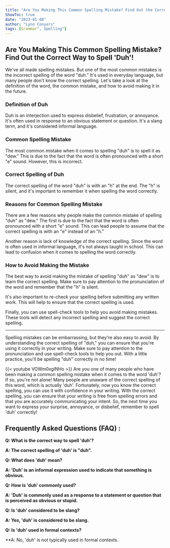 ```yaml
---
title: "Are You Making This Common Spelling Mistake? Find Out the Correct Way to Spell 'Duh'!"
ShowToc: true 
date: "2023-01-08"
author: "Lynn Conyers" 
tags: [Grammar", Spelling"]
---
```

## Are You Making This Common Spelling Mistake? Find Out the Correct Way to Spell 'Duh'!

We've all made spelling mistakes. But one of the most common mistakes is the incorrect spelling of the word "duh." It's used in everyday language, but many people don't know the correct spelling. Let's take a look at the definition of the word, the common mistake, and how to avoid making it in the future.

### Definition of Duh

Duh is an interjection used to express disbelief, frustration, or annoyance. It's often used in response to an obvious statement or question. It's a slang term, and it's considered informal language.

### Common Spelling Mistake

The most common mistake when it comes to spelling "duh" is to spell it as "dew." This is due to the fact that the word is often pronounced with a short "e" sound. However, this is incorrect.

### Correct Spelling of Duh

The correct spelling of the word "duh" is with an "h" at the end. The "h" is silent, and it's important to remember it when spelling the word correctly.

### Reasons for Common Spelling Mistake

There are a few reasons why people make the common mistake of spelling "duh" as "dew." The first is due to the fact that the word is often pronounced with a short "e" sound. This can lead people to assume that the correct spelling is with an "e" instead of an "h."

Another reason is lack of knowledge of the correct spelling. Since the word is often used in informal language, it's not always taught in school. This can lead to confusion when it comes to spelling the word correctly.

### How to Avoid Making the Mistake

The best way to avoid making the mistake of spelling "duh" as "dew" is to learn the correct spelling. Make sure to pay attention to the pronunciation of the word and remember that the "h" is silent.

It's also important to re-check your spelling before submitting any written work. This will help to ensure that the correct spelling is used.

Finally, you can use spell-check tools to help you avoid making mistakes. These tools will detect any incorrect spelling and suggest the correct spelling.

---

Spelling mistakes can be embarrassing, but they're also easy to avoid. By understanding the correct spelling of "duh," you can ensure that you're using it correctly in your writing. Make sure to pay attention to the pronunciation and use spell-check tools to help you out. With a little practice, you'll be spelling "duh" correctly in no time!

{{< youtube VOWm0xgINHo >}} 
Are you one of many people who have been making a common spelling mistake when it comes to the word 'duh'? If so, you're not alone! Many people are unaware of the correct spelling of this word, which is actually 'duh'. Fortunately, now you know the correct spelling, you can use it with confidence in your writing. With the correct spelling, you can ensure that your writing is free from spelling errors and that you are accurately communicating your intent. So, the next time you want to express your surprise, annoyance, or disbelief, remember to spell 'duh' correctly!

## Frequently Asked Questions (FAQ) :
**Q: What is the correct way to spell 'duh'?**

**A: The correct spelling of 'duh' is "duh".**

**Q: What does 'duh' mean?**

**A: 'Duh' is an informal expression used to indicate that something is obvious.**

**Q: How is 'duh' commonly used?**

**A: 'Duh' is commonly used as a response to a statement or question that is perceived as obvious or stupid.**

**Q: Is 'duh' considered to be slang?**

**A: Yes, 'duh' is considered to be slang.**

**Q: Is 'duh' used in formal contexts?**

**A: No, 'duh' is not typically used in formal contexts.





